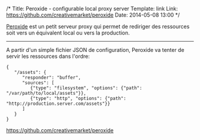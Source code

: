 /* 
Title: Peroxide - configurable local proxy server
Template: link
Link: https://github.com/creativemarket/peroxide
Date: 2014-05-08 13:00
*/


[Peroxide](https://github.com/creativemarket/peroxide) est un petit serveur proxy qui permet de rediriger des ressources soit vers un équivalent local ou vers la production.

-----

A partir d'un simple fichier JSON de configuration, Peroxide va tenter de servir les ressources dans l'ordre:

	{
	   "/assets": {
		  "responder": "buffer",
		  "sources": [
			 {"type": "filesystem", "options": {"path": "/var/path/to/local/assets"}},
			 {"type": "http", "options": {"path": "http://production.server.com/assets"}}
		  ]
	   }
	}

<https://github.com/creativemarket/peroxide>